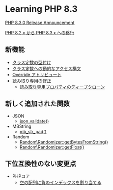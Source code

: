 # Learning PHP 8.3

[PHP 8.3.0 Release Announcement](https://www.php.net/releases/8.3/ja.php)

[PHP 8.2.x から PHP 8.3.x への移行](https://www.php.net/manual/ja/migration83.php)

## 新機能

- [クラス定数の型付け](./src/new-features/typed-class-constants.php)
- [クラス定数への動的なアクセス構文](./src/new-features/fetch-class-constant-dynamically-syntax.php)
- [Override アトリビュート](./src/new-features/override-attribute.php)
- 読み取り専用の修正
    - [読み取り専用プロパティのディープクローン](./src/new-features/readonly-properties-can-be-reinitialized-during-cloning.php)

## 新しく追加された関数

- JSON
    - [json_validate()](./src//new-functions/json-validate.php)
- MBString
    - [mb_str_pad()](./src/new-functions/mb-str-pad.php)
- Random
    - [Random\Randomizer::getBytesFromString()](./src/new-functions/random-randomizer-getbytesfromstring.php)
    - [Random\Randomizer::getFloat()](./src/new-functions/random-randomizer-getfloat.php)

## 下位互換性のない変更点

- PHPコア
    - [空の配列に負のインデックスを割り当てる](./src/incompatible/negative-index-to-empty-array.php)
